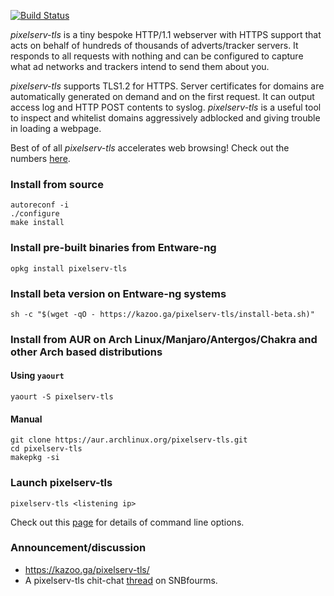 [![Build Status](https://travis-ci.org/kvic-z/pixelserv-tls.svg?branch=master)](https://travis-ci.org/kvic-z/pixelserv-tls)

_pixelserv-tls_ is a tiny bespoke HTTP/1.1 webserver with HTTPS support that acts on behalf of hundreds of thousands of adverts/tracker servers. It responds to all requests with nothing and can be configured to capture what ad networks and trackers intend to send them about you.

_pixelserv-tls_ supports TLS1.2 for HTTPS. Server certificates for domains are automatically generated on demand and on the first request. It can output access log and HTTP POST contents to syslog. _pixelserv-tls_ is a useful tool to inspect and whitelist domains aggressively adblocked and giving trouble in loading a webpage.

Best of of all _pixelserv-tls_ accelerates web browsing! Check out the numbers [here](https://kazoo.ga/pixelserv-tls-more-is-less/).

### Install from source

````
autoreconf -i
./configure
make install
````

### Install pre-built binaries from Entware-ng
````
opkg install pixelserv-tls
````

### Install beta version on Entware-ng systems
````
sh -c "$(wget -qO - https://kazoo.ga/pixelserv-tls/install-beta.sh)"
````

### Install from AUR on Arch Linux/Manjaro/Antergos/Chakra and other Arch based distributions
#### Using `yaourt`
````
yaourt -S pixelserv-tls
````
#### Manual
````
git clone https://aur.archlinux.org/pixelserv-tls.git
cd pixelserv-tls
makepkg -si
````

### Launch pixelserv-tls
````
pixelserv-tls <listening ip>
````

Check out this [page](https://github.com/kvic-z/pixelserv-tls/wiki/Command-Line-Options) for details of command line options.

### Announcement/discussion

* https://kazoo.ga/pixelserv-tls/
* A pixelserv-tls chit-chat [thread](http://www.snbforums.com/threads/pixelserv-a-better-one-pixel-webserver-for-adblock.26114) on SNBfourms.

